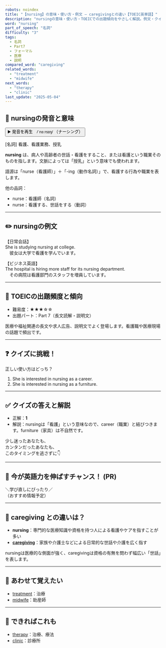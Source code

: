 ```yaml
---
robots: noindex
title: "【nursing】の意味・使い方・例文 ― caregivingとの違い【TOEIC英単語】"
description: "nursingの意味・使い方・TOEICでの出題傾向をやさしく解説。例文・クイズ付きでcaregivingとの違いもわかりやすく学べます。"
word: "nursing"
part_of_speech: "名詞"
difficulty: "3"
tags:
  - 名詞
  - Part7
  - フォーマル
  - 医療
  - 説明
compared_word: "caregiving"
related_words:
  - "treatment"
  - "midwife"
next_words:
  - "therapy"
  - "clinic"
last_update: "2025-05-04"
---
```


## 🔰 nursingの発音と意味

<button class="play-audio" onclick="playTTS('nursing')">
  <span class="play-audio-main">
    ▶️ 発音を再生　/ˈnɜːrsɪŋ/
  </span>
  <span class="play-audio-sub">
    （ナーシング）
  </span>
</button>

[名詞] 看護、看護業務、授乳

**nursing** は、病人や高齢者の世話・看護をすること、または看護という職業そのものを指します。文脈によっては「授乳」という意味でも使われます。

語源は「nurse（看護師）」＋「-ing（動作名詞）」で、看護する行為や職業を表します。

他の品詞：  
- nurse：看護師（名詞）
- nurse：看護する、世話をする（動詞）

---

## ✏️ nursingの例文

【日常会話】  
She is studying nursing at college.  
　彼女は大学で看護を学んでいます。

【ビジネス英語】  
The hospital is hiring more staff for its nursing department.  
　その病院は看護部門のスタッフを増員しています。

---

## 🎯 TOEICの出題頻度と傾向

- 難易度：★★★☆☆
- 出題パート：Part 7（長文読解・説明文）

医療や福祉関連の長文や求人広告、説明文でよく登場します。看護職や医療現場の話題で頻出です。

---

## ❓ クイズに挑戦！

正しい使い方はどっち？

1. She is interested in nursing as a career.  
2. She is interested in nursing as a furniture.

---

## ✅ クイズの答えと解説

- 正解：**1**
- 解説：nursingは「看護」という意味なので、career（職業）と結びつきます。furniture（家具）は不自然です。

少し迷ったあなたも、  
カンタンだったあなたも、  
このタイミングを逃さずに👇️

---

## 🚀 今が英語力を伸ばすチャンス！ (PR)

<div class="info-center">
＼学び直しにぴったり／<br>  
（おすすめ情報予定）
</div>

---

## 🤔  caregiving との違いは？

- **nursing**：専門的な医療知識や資格を持つ人による看護やケアを指すことが多い
- **[caregiving](/word/caregiving)**：家族や介護士などによる日常的な世話や介護を広く指す

nursingは医療的な側面が強く、caregivingは資格の有無を問わず幅広い「世話」を表します。

---

## 🧩 あわせて覚えたい

- [treatment](/word/treatment)：治療
- [midwife](/word/midwife)：助産師

---

## 📖 できればこれも

- [therapy](/word/therapy)：治療、療法
- [clinic](/word/clinic)：診療所

<!-- cvid: aid09_bid41 -->
